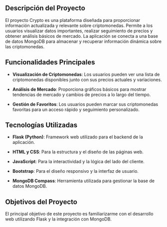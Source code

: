 ## Descripción del Proyecto

El proyecto Crypto es una plataforma diseñada para proporcionar información actualizada y relevante sobre criptomonedas. Permite a los usuarios visualizar datos importantes, realizar seguimiento de precios y obtener análisis básicos de mercado. La aplicación se conecta a una base de datos MongoDB para almacenar y recuperar información dinámica sobre las criptomonedas.

## Funcionalidades Principales

- **Visualización de Criptomonedas**: Los usuarios pueden ver una lista de criptomonedas disponibles junto con sus precios actuales y variaciones.
  
- **Análisis de Mercado**: Proporciona gráficos básicos para mostrar tendencias de mercado y cambios de precios a lo largo del tiempo.
  
- **Gestión de Favoritos**: Los usuarios pueden marcar sus criptomonedas favoritas para un acceso rápido y seguimiento personalizado.

## Tecnologías Utilizadas

- **Flask (Python)**: Framework web utilizado para el backend de la aplicación.
  
- **HTML y CSS**: Para la estructura y el diseño de las páginas web.
  
- **JavaScript**: Para la interactividad y la lógica del lado del cliente.
  
- **Bootstrap**: Para el diseño responsivo y la interfaz de usuario.
  
- **MongoDB Compass**: Herramienta utilizada para gestionar la base de datos MongoDB.

## Objetivos del Proyecto

El principal objetivo de este proyecto es familiarizarme con el desarrollo web utilizando Flask y la integración con MongoDB. 


